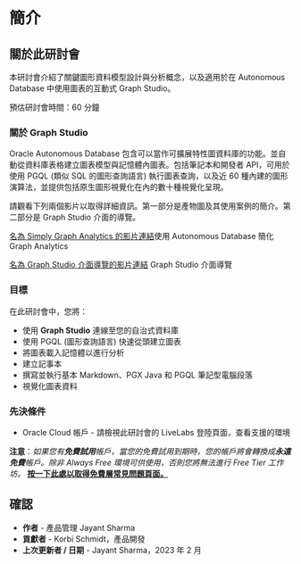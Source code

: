 # 簡介

## 關於此研討會

本研討會介紹了關鍵圖形資料模型設計與分析概念，以及適用於在 Autonomous Database 中使用圖表的互動式 Graph Studio。

預估研討會時間：60 分鐘

### 關於 Graph Studio

Oracle Autonomous Database 包含可以當作可擴展特性圖資料庫的功能。並自動從資料庫表格建立圖表模型與記憶體內圖表。包括筆記本和開發者 API，可用於使用 PGQL (類似 SQL 的圖形查詢語言) 執行圖表查詢，以及近 60 種內建的圖形演算法，並提供包括原生圖形視覺化在內的數十種視覺化呈現。

請觀看下列兩個影片以取得詳細資訊。第一部分是產物圖及其使用案例的簡介。第二部分是 Graph Studio 介面的導覽。

[名為 Simply Graph Analytics 的影片連結](youtube:v55hU30Mb0s)使用 Autonomous Database 簡化 Graph Analytics

[名為 Graph Studio 介面導覽的影片連結](youtube:URdchKSsy3E) Graph Studio 介面導覽

### 目標

在此研討會中，您將：

*   使用 **Graph Studio** 連線至您的自治式資料庫
*   使用 PGQL (圖形查詢語言) 快速從頭建立圖表
*   將圖表載入記憶體以進行分析
*   建立記事本
*   撰寫並執行基本 Markdown、PGX Java 和 PGQL 筆記型電腦段落
*   視覺化圖表資料

### 先決條件

*   Oracle Cloud 帳戶 - 請檢視此研討會的 LiveLabs 登陸頁面，查看支援的環境

**注意**：_如果您有**免費試用**帳戶，當您的免費試用到期時，您的帳戶將會轉換成**永遠免費**帳戶。除非 Always Free 環境可供使用，否則您將無法進行 Free Tier 工作坊。_ **[按一下此處以取得免費層常見問題頁面。](https://www.oracle.com/cloud/free/faq.html)**

## 確認

*   **作者** - 產品管理 Jayant Sharma
*   **貢獻者** - Korbi Schmidt，產品開發
*   **上次更新者 / 日期** - Jayant Sharma，2023 年 2 月